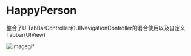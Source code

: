 # HappyPerson
整合了UITabBarController和UINavigationController的混合使用以及自定义Tabbar(UIView)

![imagegif](/User/wangwei/HappyPerson/hp.gif)
